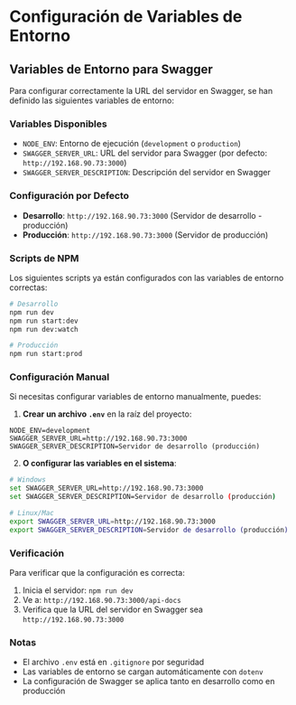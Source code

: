 # Configuración de Variables de Entorno

## Variables de Entorno para Swagger

Para configurar correctamente la URL del servidor en Swagger, se han definido las siguientes variables de entorno:

### Variables Disponibles

- `NODE_ENV`: Entorno de ejecución (`development` o `production`)
- `SWAGGER_SERVER_URL`: URL del servidor para Swagger (por defecto: `http://192.168.90.73:3000`)
- `SWAGGER_SERVER_DESCRIPTION`: Descripción del servidor en Swagger

### Configuración por Defecto

- **Desarrollo**: `http://192.168.90.73:3000` (Servidor de desarrollo - producción)
- **Producción**: `http://192.168.90.73:3000` (Servidor de producción)

### Scripts de NPM

Los siguientes scripts ya están configurados con las variables de entorno correctas:

```bash
# Desarrollo
npm run dev
npm run start:dev
npm run dev:watch

# Producción
npm run start:prod
```

### Configuración Manual

Si necesitas configurar variables de entorno manualmente, puedes:

1. **Crear un archivo `.env`** en la raíz del proyecto:

```env
NODE_ENV=development
SWAGGER_SERVER_URL=http://192.168.90.73:3000
SWAGGER_SERVER_DESCRIPTION=Servidor de desarrollo (producción)
```

2. **O configurar las variables en el sistema**:

```bash
# Windows
set SWAGGER_SERVER_URL=http://192.168.90.73:3000
set SWAGGER_SERVER_DESCRIPTION=Servidor de desarrollo (producción)

# Linux/Mac
export SWAGGER_SERVER_URL=http://192.168.90.73:3000
export SWAGGER_SERVER_DESCRIPTION=Servidor de desarrollo (producción)
```

### Verificación

Para verificar que la configuración es correcta:

1. Inicia el servidor: `npm run dev`
2. Ve a: `http://192.168.90.73:3000/api-docs`
3. Verifica que la URL del servidor en Swagger sea `http://192.168.90.73:3000`

### Notas

- El archivo `.env` está en `.gitignore` por seguridad
- Las variables de entorno se cargan automáticamente con `dotenv`
- La configuración de Swagger se aplica tanto en desarrollo como en producción
